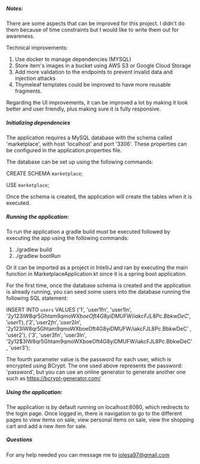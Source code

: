 ##### Notes:

There are some aspects that can be improved for this project. I didn't do them because of
 time constraints but I would like to write them out for awareness.
 
 Technical improvements:
 1. Use docker to manage dependencies (MYSQL)
 2. Store item's images in a bucket using AWS S3 or Google Cloud Storage
 3. Add more validation to the endpoints to prevent invalid data and injection attacks
 4. Thymeleaf templates could be improved to have more reusable fragments. 
 
 Regarding the UI improvements, it can be improved a lot by making it look better and user friendly, plus making sure
 it is fully responsive. 
 
 ##### Initializing dependencies
 The application requires a MySQL database with the schema called 'marketplace', with host 'localhost' and port '3306'.
 These properties can be configured in the application.properties file. 
 
 The database can be set up using the following commands:
 
 CREATE SCHEMA `marketplace`;
 
 USE `marketplace`;
 
 Once the schema is created, the application will create the tables when it is executed.
 
 
 ##### Running the application:
 To run the application a gradle build must be executed followed by executing the app using the following commands:
 
 1. ./gradlew build
 2. ./gradlew bootRun
 
 Or it can be imported as a project in IntelliJ and ran by executing the main function in MarketplaceApplication.kt 
 since it is a spring boot application.
 
 For the first time, once the database schema is created and the application is already running, you can seed some 
 users into the database running the following SQL statement:
 
 INSERT INTO `users` VALUES
 ('1', 'user1fn', 'user1ln', '$2y$12$3IW8qr5Ghtam9qmoWXboeOft4G8yiDMUFW/iakcFJL8Pc.BbkwDeC' , 'user1'),
 ('2', 'user2fn', 'user2ln', '$2y$12$3IW8qr5Ghtam9qmoWXboeOft4G8yiDMUFW/iakcFJL8Pc.BbkwDeC' , 'user2'),
 ('3', 'user3fn', 'user3ln', '$2y$12$3IW8qr5Ghtam9qmoWXboeOft4G8yiDMUFW/iakcFJL8Pc.BbkwDeC' , 'user3');
 
 The fourth parameter value is the password for each user, which is encrypted using BCrypt. The one used above 
 represents the password: 'password', but you can use an online generator to generate another one such as 
 https://bcrypt-generator.com/ 
 
 ##### Using the application:
 
 The application is by default running on localhost:8080, which redirects to the login page. Once logged in, there
 is navigation to go to the different pages to view items on sale, view personal items on sale, view the shopping cart
 and add a new item for sale. 
 
 ##### Questions
 For any help needed you can message me to jolesa97@gmail.com
